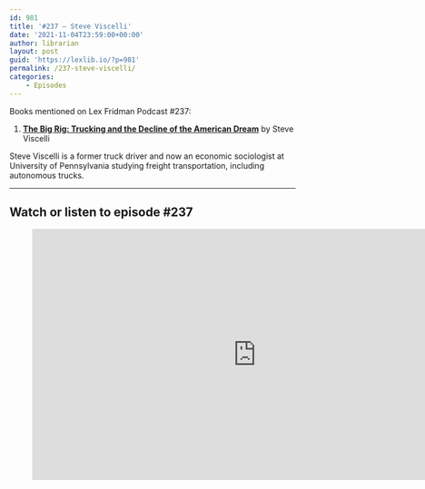 ```yaml
---
id: 981
title: '#237 – Steve Viscelli'
date: '2021-11-04T23:59:00+00:00'
author: librarian
layout: post
guid: 'https://lexlib.io/?p=981'
permalink: /237-steve-viscelli/
categories:
    - Episodes
---
```


Books mentioned on Lex Fridman Podcast #237:

1. **[The Big Rig: Trucking and the Decline of the American Dream](https://amzn.to/3w1iIgf)** by Steve Viscelli

Steve Viscelli is a former truck driver and now an economic sociologist at University of Pennsylvania studying freight transportation, including autonomous trucks.

- - - - - -

## Watch or listen to episode #237

<figure class="wp-block-embed is-type-video is-provider-youtube wp-block-embed-youtube wp-embed-aspect-16-9 wp-has-aspect-ratio"><div class="wp-block-embed__wrapper"><iframe allow="accelerometer; autoplay; clipboard-write; encrypted-media; gyroscope; picture-in-picture; web-share" allowfullscreen="" frameborder="0" height="443" loading="lazy" src="https://www.youtube.com/embed/a3Wpy6gE4So?feature=oembed" title="Steve Viscelli: Trucking and the Decline of the American Dream | Lex Fridman Podcast #237" width="788"></iframe></div></figure>